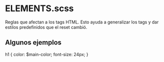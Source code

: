 # ELEMENTS.scss

Reglas que afectan a los tags HTML. Esto ayuda a generalizar los tags y dar estilos predefinidos que el reset cambió.

## Algunos ejemplos

h1 {
color: $main-color;
font-size: 24px;
}
